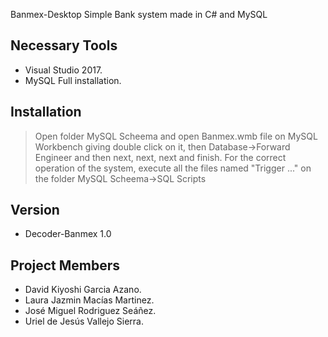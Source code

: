 ﻿ Banmex-Desktop
Simple Bank system made in C# and MySQL 

## Necessary Tools
- Visual Studio 2017.
- MySQL Full installation.

## Installation
> Open folder MySQL Scheema and open Banmex.wmb file on MySQL Workbench giving double click on it, then Database->Forward Engineer and then next, next, next and finish.
> For the correct operation of the system, execute all the files named "Trigger ..." on the folder MySQL Scheema->SQL Scripts

## Version
- Decoder-Banmex 1.0

## Project Members
- David Kiyoshi Garcia Azano.
- Laura Jazmin Macías Martinez.
- José Miguel Rodriguez Seáñez.
- Uriel de Jesús Vallejo Sierra.
